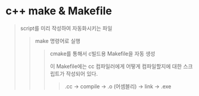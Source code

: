 # c++ make & Makefile

> script를 미리 작성하여 자동화시키는 파일
>
> > make 명령어로 실행
> >
> > > cmake를 통해서 c빌드용 Makefile을 자동 생성
> > >
> > > 이 Makefile에는 cc 컴파일러에게 어떻게 컴파일할지에 대한 스크립트가 작성되어 있다.
> > >
> > > > .cc -> compile -> .o (어셈블리) -> link -> .exe
